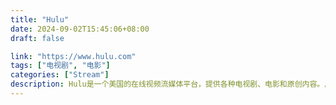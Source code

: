```yaml
---
title: "Hulu"
date: 2024-09-02T15:45:06+08:00
draft: false

link: "https://www.hulu.com"
tags: ["电视剧", "电影"]
categories: ["Stream"]
description: Hulu是一个美国的在线视频流媒体平台，提供各种电视剧、电影和原创内容。用户可通过订阅观看热门节目和经典影视作品，支持按需播放和广告支持的选择。Hulu在流媒体市场中占有重要地位。
---
```

